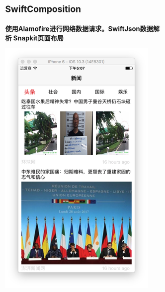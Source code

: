 # SwiftComposition
## 使用Alamofire进行网络数据请求。SwiftJson数据解析 Snapkit页面布局
![image](https://github.com/IVnaBo/SwiftComposition/blob/master/Snip20170830_2.png)
